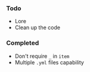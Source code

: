 ### Todo
- Lore
- Clean up the code

### Completed
- Don't require `_` in `item`
- Multiple `.yml` files capability